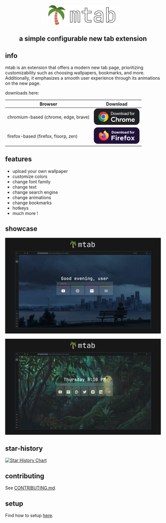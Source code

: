 <div align="center">

<img src="./assets/logo-full.png">

## a simple configurable new tab extension

</div>

## info

mtab is an extension that offers a modern new tab page, prioritizing customizability such as choosing wallpapers, bookmarks, and more. Additionally, it emphasizes a smooth user experience through its animations on the new page.

downloads here:

| Browser                              | Download                                                                                                                                                                |
| ------------------------------------ | ----------------------------------------------------------------------------------------------------------------------------------------------------------------------- |
| chromium-based (chrome, edge, brave) | [<img src="./assets/download/download-chrome.svg" height="53" alt="Chromium Download">](https://chromewebstore.google.com/detail/mtab/fdaphilojaklgkoocegabckfanjoacjg) |
| firefox-based (firefox, floorp, zen) | [<img src="./assets/download/download-firefox.svg" height="53" alt="Firefox Download">](https://addons.mozilla.org/en-US/firefox/addon/mtab)                            |

## features

- upload your own wallpaper
- customize colors
- change font family
- change text
- change search engine
- change animations
- change bookmarks
- hotkeys
- much more !

## showcase

![showcase](./assets/mtab-showcase-1.png)

![showcase](./assets/mtab-showcase-2.png)

## star-history

[![Star History Chart](https://api.star-history.com/svg?repos=maxhu08/mtab&type=Date)](https://star-history.com/#maxhu08/mtab&Date)

## contributing

See [CONTRIBUTING.md](./docs/CONTRIBUTING.md).

## setup

Find how to setup [here](./docs/SETUP.md).

</div>
